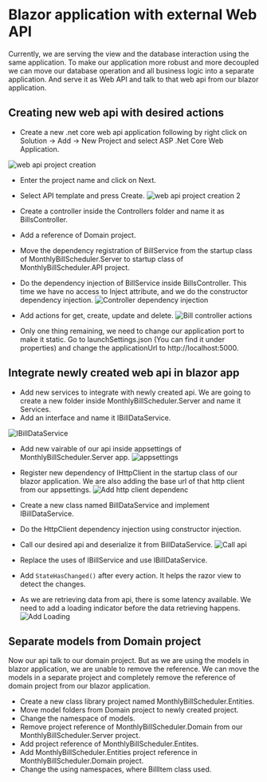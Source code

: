 # Blazor application with external Web API

Currently, we are serving the view and the database interaction using the same application. To make our application more robust and more decoupled we can move our database operation and all business logic into a separate application. And serve it as Web API and talk to that web api from our blazor application.

## Creating new web api with desired actions

* Create a new .net core web api application following by right click on Solution -> Add -> New Project and select ASP .Net Core Web Application.

![web api project creation](https://user-images.githubusercontent.com/24603959/79445318-47213200-7ffe-11ea-9953-d6a6458fdd54.JPG)

* Enter the project name and click on Next.
* Select API template and press Create.
![web api project creation 2](https://user-images.githubusercontent.com/24603959/79445305-44264180-7ffe-11ea-8169-ca3e6db90600.JPG)
* Create a controller inside the Controllers folder and name it as BillsController.
* Add a reference of Domain project.
* Move the dependency registration of BillService from the startup class of MonthlyBillScheduler.Server to startup class of MonthlyBillScheduler.API project.
* Do the dependency injection of BillService inside BillsController. This time we have no access to Inject attribute, and we do the constructor dependency injection.
![Controller dependency injection](https://user-images.githubusercontent.com/24603959/79446075-7be1b900-7fff-11ea-9d2c-f2b06033d5ec.JPG)

* Add actions for get, create, update and delete.
![Bill controller actions](https://user-images.githubusercontent.com/24603959/79447618-f3b0e300-8001-11ea-93c4-9e74dddef873.JPG)

* Only one thing remaining, we need to change our application port to make it static. Go to launchSettings.json (You can find it under properties) and change the applicationUrl to http://localhost:5000.

## Integrate newly created web api in blazor app

* Add new services to integrate with newly created api. We are going to create a new folder inside MonthlyBillScheduler.Server and name it Services.
* Add an interface and name it IBillDataService.

![IBillDataService](https://user-images.githubusercontent.com/24603959/79449549-3b853980-8005-11ea-873e-0e3fb0a34b57.JPG)
* Add new vairable of our api inside appsettings of MonthlyBillScheduler.Server app.
![appsettings](https://user-images.githubusercontent.com/24603959/79449960-fa415980-8005-11ea-97c4-c9ecbdb84a16.JPG)

* Register new dependency of IHttpClient in the startup class of our blazor application. We are also adding the base url of that http client from our appsettings.
![Add http client dependenc](https://user-images.githubusercontent.com/24603959/79450263-8b183500-8006-11ea-978b-324ef68e4ed8.JPG)

* Create a new class named BillDataService and implement IBillDataService.
* Do the HttpClient dependency injection using constructor injection.
* Call our desired api and deserialize it from BillDataService.
![Call api](https://user-images.githubusercontent.com/24603959/79532691-ae3ef500-8097-11ea-8d85-352149724394.JPG)

* Replace the uses of IBillService and use IBillDataService.
* Add ```StateHasChanged()``` after every action. It helps the razor view to detect the changes.
* As we are retrieving data from api, there is some latency available. We need to add a loading indicator before the data retrieving happens.
![Add Loading](https://user-images.githubusercontent.com/24603959/79532922-6f5d6f00-8098-11ea-879a-680b3d200655.JPG)

## Separate models from Domain project

Now our api talk to our domain project. But as we are using the models in blazor application, we are unable to remove the reference. We can move the models in a separate project and completely remove the reference of domain project from our blazor application.

* Create a new class library project named MonthlyBillScheduler.Entities.
* Move model folders from Domain project to newly created project.
* Change the namespace of models.
* Remove project reference of MonthlyBillScheduler.Domain from our MonthlyBillScheduler.Server project.
* Add project reference of MonthlyBillScheduler.Entites.
* Add MonthlyBillScheduler.Entities project reference in MonthlyBillScheduler.Domain project.
* Change the using namespaces, where BillItem class used.
